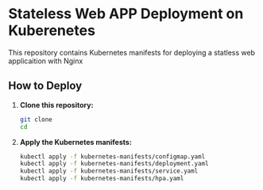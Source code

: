 # Stateless Web APP Deployment on Kuberenetes

This repository contains Kubernetes manifests for deploying a statless web applicaition with Nginx

## How to Deploy 

1. **Clone this repository:**
    ```bash
    git clone 
    cd 
2. **Apply the Kubernetes manifests:**
    ```bash
    kubectl apply -f kubernetes-manifests/configmap.yaml
    kubectl apply -f kubernetes-manifests/deployment.yaml
    kubectl apply -f kubernetes-manifests/service.yaml
    kubectl apply -f kubernetes-manifests/hpa.yaml